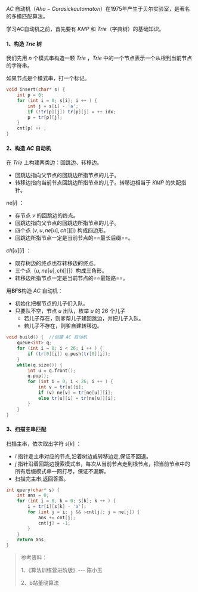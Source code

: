 $AC$ 自动机（$Aho-Corasick automaton$）在1975年产生于贝尔实验室，是著名的多模匹配算法。

学习AC自动机之前，首先要有 $KMP$ 和 $Trie$（字典树）的基础知识。  



#### 1、构造 $Trie$ 树

我们先用 $n$ 个模式串构造一颗 $Trie$ ，$Trie$ 中的一个节点表示一个从根到当前节点的字符串。

如果节点是个模式串，打一个标记。

```cpp
void insert(char* s) {
    int p = 0;
    for (int i = 0; s[i]; i ++ ) {
        int j = s[i] - 'a';
        if (!tr[p][j]) tr[p][j] = ++ idx;
        p = tr[p][j];
    }
    cnt[p] ++ ;
}
```



#### 2、构造 $AC$ 自动机

在 $Trie$ 上构建两类边：回跳边、转移边。

- 回跳边指向父节点的回跳边所指节点的儿子。
- 转移边指向当前节点回跳边所指节点的儿子。转移边相当于 $KMP$ 的失配指针。

$ne[i]$ ：

- 存节点 $v$ 的回跳边的终点。
- 回跳边指向父节点的回跳边所指节点的儿子。
- 四个点 ($v, u, ne[u], ch[ ][ ]$) 构成四边形。
- 回跳边所指节点一定是当前节点的==最长后缀==。

$ch[u][i]$ ：

- 既存树边的终点也存转移边的终点。
- 三个点（$u,ne[u],ch[][]$）构成三角形。
- 转移边所指节点一定是当前节点的==最短路==。

用**BFS**构造 $AC$ 自动机：

- 初始化把根节点的儿子们入队。
- 只要队不空，节点 $u$ 出队，枚举 $u$ 的 $26$ 个儿子
  - 若儿子存在，则爹帮儿子建回跳边，并把儿子入队。
  - 若儿子不存在，则爹自建转移边。

```cpp
void build() {  //创建 AC 自动机
    queue<int> q;
    for (int i = 0; i < 26; i ++ ) {
        if (tr[0][i]) q.push(tr[0][i]);
    }
    while(q.size()) {
        int u = q.front();
        q.pop();
        for (int i = 0; i < 26; i ++ ) {
            int v = tr[u][i];
            if (v) ne[v] = tr[ne[u]][i];
            else tr[u][i] = tr[ne[u]][i];
        }
    }
}
```



#### 3、扫描主串匹配

扫描主串，依次取出字符 $s[k]$ ：

- $i$ 指针走主串对应的节点,沿着树边或转移边走,保证不回退。
- $j$ 指针沿着回跳边搜索模式串，每次从当前节点走到根节点，把当前节点中的所有后缀模式串—网打尽，保证不漏解。
- 扫描完主串,返回答案。

```cpp
int query(char* s) {
    int ans = 0;
    for (int i = 0, k = 0; s[k]; k ++ ) {
        i = tr[i][s[k] - 'a'];
        for (int j = i; j && ~cnt[j]; j = ne[j]) {
            ans += cnt[j];
            cnt[j] = -1;
        }
    }
    return ans;
}
```





> 参考资料：
>
> 1、《算法训练营进阶版》--- 陈小玉
>
> 2、b站董晓算法